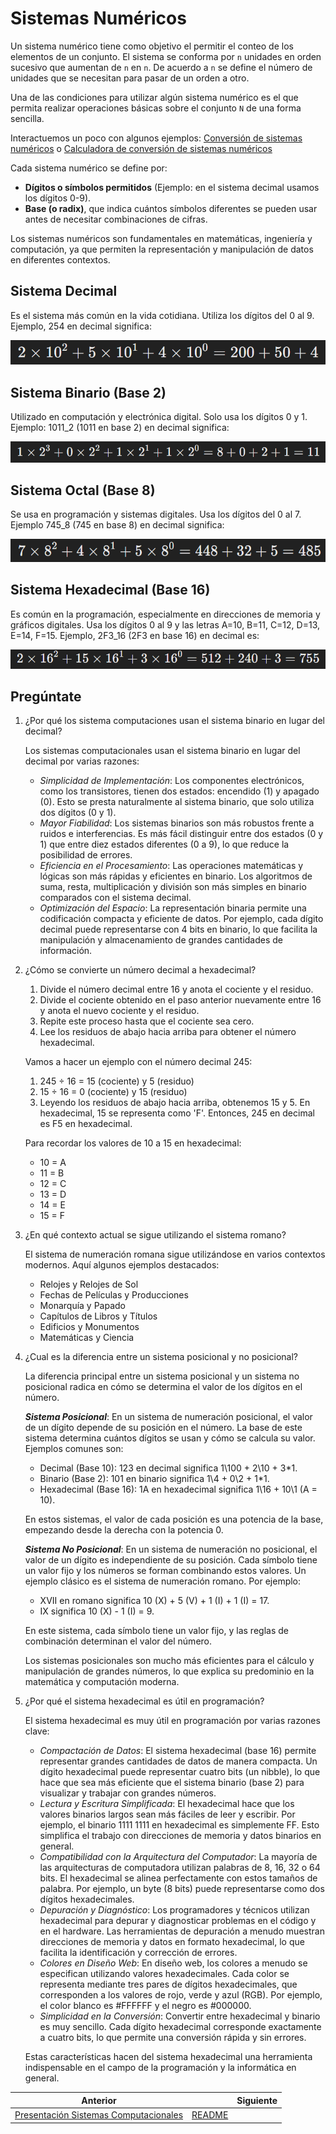 # Sistemas Numéricos

Un sistema numérico tiene como objetivo el permitir el conteo de los elementos de un conjunto. El sistema se conforma por `n` unidades en orden sucesivo que aumentan de `n` en `n`. De acuerdo a `n` se define el número de unidades que se necesitan para pasar de un orden a otro.

Una de las condiciones para utilizar algún sistema numérico es el que permita realizar operaciones básicas sobre el conjunto `N` de una forma sencilla.

Interactuemos un poco con algunos ejemplos: [Conversión de sistemas numéricos](https://www.uacj.mx/CGTI/CDTE/JPM/Documents/IIT/sistemas_numericos/conversiones/co.html) o [Calculadora de conversión de sistemas numéricos](https://www.digikey.com.mx/es/resources/conversion-calculators/conversion-calculator-number-conversion)

Cada sistema numérico se define por:

- **Dígitos o símbolos permitidos** (Ejemplo: en el sistema decimal usamos los dígitos 0-9).
- **Base (o radix)**, que indica cuántos símbolos diferentes se pueden usar antes de necesitar combinaciones de cifras.

Los sistemas numéricos son fundamentales en matemáticas, ingeniería y computación, ya que permiten la representación y manipulación de datos en diferentes contextos.

## Sistema Decimal

Es el sistema más común en la vida cotidiana. Utiliza los dígitos del 0 al 9. Ejemplo, 254 en decimal significa:

![Decimal](../assets/02-01-decimal.png)

## Sistema Binario (Base 2)

Utilizado en computación y electrónica digital. Solo usa los dígitos 0 y 1. Ejemplo: 1011_2 (1011 en base 2) en decimal significa:

![Binario](../assets/02-02-binario.png)

## Sistema Octal (Base 8)

Se usa en programación y sistemas digitales. Usa los dígitos del 0 al 7. Ejemplo 745_8 (745 en base 8) en decimal significa:

![Octal](../assets/02-03-octal.png)

## Sistema Hexadecimal (Base 16)

Es común en la programación, especialmente en direcciones de memoria y gráficos digitales. Usa los dígitos 0 al 9 y las letras A=10, B=11, C=12, D=13, E=14, F=15. Ejemplo, 2F3_16 (2F3 en base 16) en decimal es:

![Hexadecimal](../assets/02-04-hexadecimal.png)

## Pregúntate

1. ¿Por qué los sistema computaciones usan el sistema binario en lugar del decimal?

   Los sistemas computacionales usan el sistema binario en lugar del decimal por varias razones:

   - *Simplicidad de Implementación*: Los componentes electrónicos, como los transistores, tienen dos estados: encendido (1) y apagado (0). Esto se presta naturalmente al sistema binario, que solo utiliza dos dígitos (0 y 1).
   - *Mayor Fiabilidad*: Los sistemas binarios son más robustos frente a ruidos e interferencias. Es más fácil distinguir entre dos estados (0 y 1) que entre diez estados diferentes (0 a 9), lo que reduce la posibilidad de errores.
   - *Eficiencia en el Procesamiento*: Las operaciones matemáticas y lógicas son más rápidas y eficientes en binario. Los algoritmos de suma, resta, multiplicación y división son más simples en binario comparados con el sistema decimal.
   - *Optimización del Espacio*: La representación binaria permite una codificación compacta y eficiente de datos. Por ejemplo, cada dígito decimal puede representarse con 4 bits en binario, lo que facilita la manipulación y almacenamiento de grandes cantidades de información.

2. ¿Cómo se convierte un número decimal a hexadecimal?

   1. Divide el número decimal entre 16 y anota el cociente y el residuo.
   2. Divide el cociente obtenido en el paso anterior nuevamente entre 16 y anota el nuevo cociente y el residuo.
   3. Repite este proceso hasta que el cociente sea cero.
   4. Lee los residuos de abajo hacia arriba para obtener el número hexadecimal.

   Vamos a hacer un ejemplo con el número decimal 245:

   1. 245 ÷ 16 = 15 (cociente) y 5 (residuo)
   2. 15 ÷ 16 = 0 (cociente) y 15 (residuo)
   3. Leyendo los residuos de abajo hacia arriba, obtenemos 15 y 5. En hexadecimal, 15 se representa como 'F'. Entonces, 245 en decimal es F5 en hexadecimal.

   Para recordar los valores de 10 a 15 en hexadecimal:

   - 10 = A
   - 11 = B
   - 12 = C
   - 13 = D
   - 14 = E
   - 15 = F

3. ¿En qué contexto actual se sigue utilizando el sistema romano?

   El sistema de numeración romana sigue utilizándose en varios contextos modernos. Aquí algunos ejemplos destacados:

   - Relojes y Relojes de Sol
   - Fechas de Películas y Producciones
   - Monarquía y Papado
   - Capítulos de Libros y Títulos
   - Edificios y Monumentos
   - Matemáticas y Ciencia

4. ¿Cual es la diferencia entre un sistema posicional y no posicional?

   La diferencia principal entre un sistema posicional y un sistema no posicional radica en cómo se determina el valor de los dígitos en el número.

   ***Sistema Posicional***: En un sistema de numeración posicional, el valor de un dígito depende de su posición en el número. La base de este sistema determina cuántos dígitos se usan y cómo se calcula su valor. Ejemplos comunes son:

   - Decimal (Base 10): 123 en decimal significa 1\100 + 2\10 + 3\*1.
   - Binario (Base 2): 101 en binario significa 1\4 + 0\2 + 1\*1.
   - Hexadecimal (Base 16): 1A en hexadecimal significa 1\16 + 10\1 (A = 10).

   En estos sistemas, el valor de cada posición es una potencia de la base, empezando desde la derecha con la potencia 0.

   ***Sistema No Posicional***: En un sistema de numeración no posicional, el valor de un dígito es independiente de su posición. Cada símbolo tiene un valor fijo y los números se forman combinando estos valores. Un ejemplo clásico es el sistema de numeración romano. Por ejemplo:

   - XVII en romano significa 10 (X) + 5 (V) + 1 (I) + 1 (I) = 17.
   - IX significa 10 (X) - 1 (I) = 9.

   En este sistema, cada símbolo tiene un valor fijo, y las reglas de combinación determinan el valor del número.

   Los sistemas posicionales son mucho más eficientes para el cálculo y manipulación de grandes números, lo que explica su predominio en la matemática y computación moderna.

5. ¿Por qué el sistema hexadecimal es útil en programación?

   El sistema hexadecimal es muy útil en programación por varias razones clave:

   - *Compactación de Datos*: El sistema hexadecimal (base 16) permite representar grandes cantidades de datos de manera compacta. Un dígito hexadecimal puede representar cuatro bits (un nibble), lo que hace que sea más eficiente que el sistema binario (base 2) para visualizar y trabajar con grandes números.
   - *Lectura y Escritura Simplificada*: El hexadecimal hace que los valores binarios largos sean más fáciles de leer y escribir. Por ejemplo, el binario 1111 1111 en hexadecimal es simplemente FF. Esto simplifica el trabajo con direcciones de memoria y datos binarios en general.
   - *Compatibilidad con la Arquitectura del Computador*: La mayoría de las arquitecturas de computadora utilizan palabras de 8, 16, 32 o 64 bits. El hexadecimal se alinea perfectamente con estos tamaños de palabra. Por ejemplo, un byte (8 bits) puede representarse como dos dígitos hexadecimales.
   - *Depuración y Diagnóstico*: Los programadores y técnicos utilizan hexadecimal para depurar y diagnosticar problemas en el código y en el hardware. Las herramientas de depuración a menudo muestran direcciones de memoria y datos en formato hexadecimal, lo que facilita la identificación y corrección de errores.
   - *Colores en Diseño Web*: En diseño web, los colores a menudo se especifican utilizando valores hexadecimales. Cada color se representa mediante tres pares de dígitos hexadecimales, que corresponden a los valores de rojo, verde y azul (RGB). Por ejemplo, el color blanco es #FFFFFF y el negro es #000000.
   - *Simplicidad en la Conversión*: Convertir entre hexadecimal y binario es muy sencillo. Cada dígito hexadecimal corresponde exactamente a cuatro bits, lo que permite una conversión rápida y sin errores.

   Estas características hacen del sistema hexadecimal una herramienta indispensable en el campo de la programación y la informática en general.

|Anterior||Siguiente|
| --- | --- | --- |
|[Presentación Sistemas Computacionales](./00_Sistemas-Computacionales.pdf)|[README](../README.md)|[]()|
